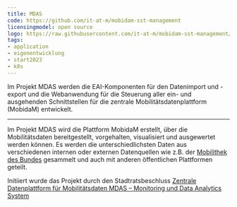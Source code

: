 ```yaml
---
title: MDAS
code: https://github.com/it-at-m/mobidam-sst-management
licensingmodel: open source
logo: https://raw.githubusercontent.com/it-at-m/mobidam-sst-management/sprint/images/logo.png
tags:
- application
- eigenentwicklung
- start2023
- k8s
---
```

Im Projekt MDAS werden die EAI-Komponenten für den Datenimport und -export und die Webanwendung für die Steuerung aller ein- und ausgehenden Schnittstellen für die zentrale Mobilitätsdatenplattform (MobidaM) entwickelt.

---

Im Projekt MDAS wird die Plattform MobidaM erstellt, über die Mobilitätsdaten bereitgestellt, vorgehalten, visualisiert und ausgewertet werden können.
Es werden die unterschiedlichsten Daten aus verschiedenen internen oder externen Datenquellen wie z.B. der [Mobilithek des Bundes](https://www.bmdv.bund.de/DE/Themen/Digitales/Mobilithek/mobilithek.html) gesammelt und auch mit anderen öffentlichen Plattformen geteilt.

Initiiert wurde das Projekt durch den Stadtratsbeschluss [Zentrale Datenplattform für Mobilitätsdaten
MDAS – Monitoring und Data Analytics System](https://www.muenchen-transparent.de/antraege/7983679)
